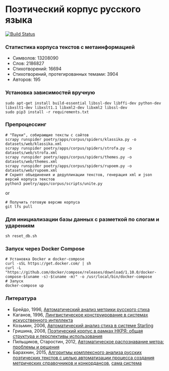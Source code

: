 # Поэтический корпус русского языка #

[![Build Status](https://travis-ci.org/IlyaGusev/PoetryCorpus.svg?branch=master)](https://travis-ci.org/IlyaGusev/PoetryCorpus)

### Статистика корпуса текстов с метаинформацией ###
* Символов:  13208090
* Слов:  2186827
* Стихотворений:  16694
* Стихотворений, протегированных темами:  3904
* Авторов:  195

### Установка зависимостей вручную ###
```
sudo apt-get install build-essential libssl-dev libffi-dev python-dev libxslt1-dev libxslt1.1 libxml2-dev libxml2 libssl-dev
sudo pip3 install -r requirements.txt
```

### Препроцессинг ###
```
# "Пауки", собирающие тексты с сайтов
scrapy runspider poetry/apps/corpus/spiders/klassika.py -o datasets/web/klassika.xml
scrapy runspider poetry/apps/corpus/spiders/strofa.py -o datasets/web/strofa.xml
scrapy runspider poetry/apps/corpus/spiders/themes.py -o datasets/web/themes.xml
scrapy runspider poetry/apps/corpus/spiders/rupoem.py -o datasets/web/rupoem.xml
# Скрипт объединения и дедупликации текстов, генерация xml и json версий корпуса текстов
python3 poetry/apps/corpus/scripts/unite.py
```
or
```
# Получить готовую версию корпуса
git lfs pull
```

### Для инициализации базы данных с разметкой по слогам и ударениям ###
```
sh reset_db.sh
```

### Запуск через Docker Compose  ###
```
# Установка Docker и docker-compose
curl -sSL https://get.docker.com/ | sh
curl -L "https://github.com/docker/compose/releases/download/1.10.0/docker-compose-$(uname -s)-$(uname -m)" -o /usr/local/bin/docker-compose
# Запуск
docker-compose up
```

### Литература ###
* Брейдо, 1996, [Автоматический анализ метрики русского стиха](http://search.rsl.ru/ru/record/01000000124)
* Каганов, 1996, [Лингвистическое конструирование в системах искусственного интеллекта](http://lleo.me/soft/text_dip.htm)
* Козьмин, 2006, [Автоматический анализ стиха в системе Starling](http://www.dialog-21.ru/digests/dialog2006/materials/html/Kozmin.htm)
* Гришина, 2008, [Поэтический корпус в рамках НКРЯ: общая структура и перспективы использования](http://ruscorpora.ru/sbornik2008/05.pdf)
* Пильщиков, Старостин, 2012, [Автоматическое распознавание метра: проблемы и решения](http://www.academia.edu/11465228/%D0%90%D0%B2%D1%82%D0%BE%D0%BC%D0%B0%D1%82%D0%B8%D1%87%D0%B5%D1%81%D0%BA%D0%BE%D0%B5_%D1%80%D0%B0%D1%81%D0%BF%D0%BE%D0%B7%D0%BD%D0%B0%D0%B2%D0%B0%D0%BD%D0%B8%D0%B5_%D0%BC%D0%B5%D1%82%D1%80%D0%B0_%D0%BF%D1%80%D0%BE%D0%B1%D0%BB%D0%B5%D0%BC%D1%8B_%D0%B8_%D1%80%D0%B5%D1%88%D0%B5%D0%BD%D0%B8%D1%8F)
* Барахнин, 2015, [Алгоритмы комплексного анализа русских поэтических текстов с целью автоматизации процесса создания метрических справочников и конкордансов](http://ceur-ws.org/Vol-1536/paper21.pdf), [сама система](http://poem.ict.nsc.ru/)  
